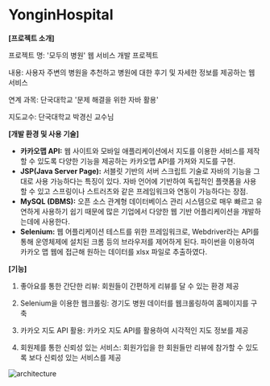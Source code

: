 # YonginHospital

**[프로젝트 소개]**

프로젝트 명: '모두의 병원' 웹 서비스 개발 프로젝트

내용: 사용자 주변의 병원을 추천하고 병원에 대한 후기 및 자세한 정보를 제공하는 웹 서비스

연계 과목: 단국대학교 '문제 해결을 위한 자바 활용' 

지도교수: 단국대학교 박경신 교수님


**[개발 환경 및 사용 기술]**

- **카카오맵 API:** 웹 사이트와 모바일 애플리케이션에서 지도를 이용한 서비스를 제작할 수 있도록 다양한 기능을 제공하는 카카오맵 API를 가져와 지도를 구현.
- **JSP(Java Server Page):** 서블릿 기반의 서버 스크립트 기술로 자바의 기능을 그대로 사용 가능하다는 특징이 있다. 자바 언어에 기반하여 독립적인 플랫폼을 사용할 수 있고 스프링이나 스트러츠와 같은 프레임워크와 연동이 가능하다는 장점.
- **MySQL (DBMS):** 오픈 소스 관계형 데이터베이스 관리 시스템으로 매우 빠르고 유연하게 사용하기 쉽기 때문에 많은 기업에서 다양한 웹 기반 어플리케이션을 개발하는데에 사용한다.
- **Selenium:** 웹 어플리케이션 테스트를 위한 프레임워크로, Webdriver라는 API를 통해 운영체제에 설치된 크롬 등의 브라우저를 제어하게 된다. 파이썬을 이용하여 카카오 맵 웹에 접근해 원하는 데이터를 xlsx 파일로 추출하였다.

**[기능]**

1) 좋아요를 통한 간단한 리뷰: 회원들이 간편하게 리뷰를 달 수 있는 환경 제공 

2) Selenium을 이용한 웹크롤링: 경기도 병원 데이터를 웹크롤링하여 홈페이지를 구축

3) 카카오 지도 API 활용: 카카오 지도 API를 활용하여 시각적인 지도 정보를 제공 

4) 회원제를 통한 신뢰성 있는 서비스: 회원가입을 한 회원들만 리뷰에 참가할 수 있도록 보다 신뢰성 있는 서비스를 제공


![architecture](https://github.com/juliajh/YonginHospital/assets/86089810/6510a2ec-f92a-4264-ad31-966845ee2101)
